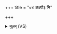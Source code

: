 +++
title = "०४ अक्ष्यौ३ नि"

+++
<details><summary>मूलम् (VS)</summary>

अ॒क्ष्यौ॒३॒॑ नि वि॑ध्य॒ हृद॑यं॒ नि वि॑ध्य जि॒ह्वां नि तृ॑न्द्धि॒ प्र द॒तो मृ॑णीहि। पि॑शा॒चो अ॒स्य य॑त॒मो ज॒घासाग्ने॑ यविष्ठ॒ प्रति॑ तं शृणीहि ॥
</details>